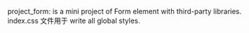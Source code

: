 project_form:  is a mini project of Form element with third-party libraries.
index.css 文件用于 write all global styles.
